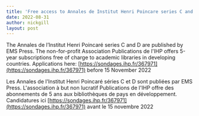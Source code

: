 ```yaml
---
title: 'Free access to Annales de Institut Henri Poincare series C and D'
date: 2022-08-31
author: nickgill
layout: post
---
```


The Annales de l’Institut Henri Poincaré series C and D are published by EMS Press. The non-for-profit Association Publications de l'IHP offers 5-year subscriptions free of charge to academic libraries in developing countries. Applications here: [https://sondages.ihp.fr/367971](https://sondages.ihp.fr/367971) before 15 November 2022


Les Annales de l'Institut Henri Poincaré séries C et D sont publiées par EMS Press. L'association à but non lucratif Publications de l'IHP offre des abonnements de 5 ans aux bibliothèques de pays en développement. Candidatures ici [https://sondages.ihp.fr/367971](https://sondages.ihp.fr/367971) avant le 15 novembre 2022

